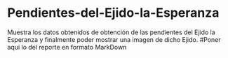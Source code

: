 # Pendientes-del-Ejido-la-Esperanza
Muestra los datos obtenidos de obtención de las pendientes del Ejido la Esperanza y finalmente poder mostrar una imagen de dicho Ejido.
#Poner aqui lo del reporte en formato MarkDown

